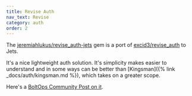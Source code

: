 ```yaml
---
title: Revise Auth
nav_text: Revise
category: auth
order: 2
---
```


The [jeremiahlukus/revise_auth-jets](https://github.com/jeremiahlukus/revise_auth-jets) gem is a port of [excid3/revise_auth](https://github.com/excid3/revise_auth) to Jets.

It's a nice lightweight auth solution. It's simplicity makes easier to understand and in some ways can be better than [Kingsman]({% link _docs/auth/kingsman.md %}), which takes on a greater scope.

Here's a [BoltOps Community Post on it](https://community.boltops.com/t/updated-revise-auth-jets-to-work-with-api-tokens/1093).
